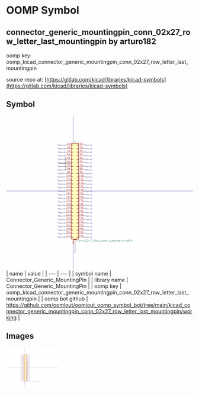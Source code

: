 # OOMP Symbol  
## connector_generic_mountingpin_conn_02x27_row_letter_last_mountingpin  by arturo182  
  
oomp key: oomp_kicad_connector_generic_mountingpin_conn_02x27_row_letter_last_mountingpin  
  
source repo at: [https://gitlab.com/kicad/libraries/kicad-symbols](https://gitlab.com/kicad/libraries/kicad-symbols)  
## Symbol  
  
[![working.png](working_600.png)](working.png)  
| name | value | 
| --- | --- | 
| symbol name | Connector_Generic_MountingPin | 
| library name | Connector_Generic_MountingPin | 
| oomp key | oomp_kicad_connector_generic_mountingpin_conn_02x27_row_letter_last_mountingpin | 
| oomp bot github | https://github.com/oomlout/oomlout_oomp_symbol_bot/tree/main/kicad_connector_generic_mountingpin_conn_02x27_row_letter_last_mountingpin/working | 
## Images  
  
[![working.png](working_140.png)](working.png)  
